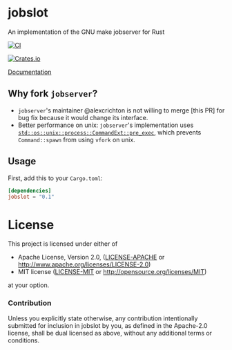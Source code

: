 # jobslot

An implementation of the GNU make jobserver for Rust

[![CI](https://github.com/cargo-bins/jobslot/actions/workflows/main.yml/badge.svg)](https://github.com/cargo-bins/jobslot/actions/workflows/main.yml)

[![Crates.io](https://img.shields.io/crates/v/jobslot.svg?maxAge=2592000)](https://crates.io/crates/jobslot)

[Documentation](https://docs.rs/jobslot)

## Why fork `jobserver`?

 - `jobserver`'s maintainer @alexcrichton is not willing to merge [this PR] for
   bug fix because it would change its interface.
 - Better performance on unix: `jobserver`'s implementation uses
   [`std::os::unix::process::CommandExt::pre_exec`], which prevents `Command::spawn`
   from using `vfork` on unix.

[PR]: https://github.com/alexcrichton/jobserver-rs/pull/40#issuecomment-1195689752
[`std::os::unix::process::CommandExt::pre_exec`]: https://doc.rust-lang.org/std/os/unix/process/trait.CommandExt.html#tymethod.pre_exec

## Usage

First, add this to your `Cargo.toml`:

```toml
[dependencies]
jobslot = "0.1"
```

# License

This project is licensed under either of

 * Apache License, Version 2.0, ([LICENSE-APACHE](LICENSE-APACHE) or
   http://www.apache.org/licenses/LICENSE-2.0)
 * MIT license ([LICENSE-MIT](LICENSE-MIT) or
   http://opensource.org/licenses/MIT)

at your option.

### Contribution

Unless you explicitly state otherwise, any contribution intentionally submitted
for inclusion in jobslot by you, as defined in the Apache-2.0 license, shall be
dual licensed as above, without any additional terms or conditions.
